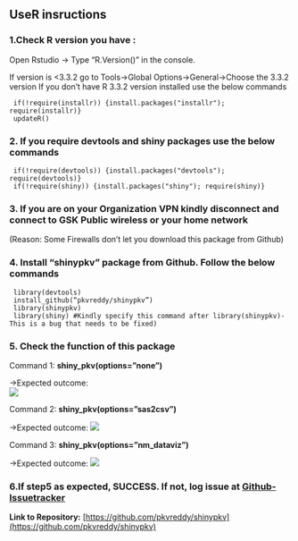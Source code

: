 ## UseR insructions
### 1.Check R version you have :

 Open Rstudio -> Type “R.Version()” in the console. 
 
 If version is <3.3.2 go to Tools->Global Options->General->Choose the 3.3.2 version 
 If you don’t have R 3.3.2 version installed use the below commands 
 
     if(!require(installr)) {install.packages("installr"); require(installr)}
  	 updateR()
    
### 2. If you require devtools and shiny packages use the below commands

     if(!require(devtools)) {install.packages("devtools"); require(devtools)}
     if(!require(shiny)) {install.packages("shiny"); require(shiny)}
     
### 3.  If you are on your Organization VPN kindly disconnect and connect to GSK Public wireless or your home network

(Reason: Some Firewalls don’t let you download this package from Github)

### 4. Install “shinypkv” package from Github. Follow the below commands    

     library(devtools) 
     install_github(“pkvreddy/shinypkv”)         
     library(shinypkv) 
     library(shiny) #Kindly specify this command after library(shinypkv)- This is a bug that needs to be fixed)
     
### 5. Check the function of this package

   Command 1: **shiny_pkv(options=”none”)**
   
   ->Expected outcome:      
   ![]({{site.baseurl}}//command_null.jpg)
   
   Command 2: **shiny_pkv(options=”sas2csv”)**  
   
   ->Expected outcome:
   ![]({{site.baseurl}}//command1.jpg)
   
   Command 3: **shiny_pkv(options=”nm_dataviz”)**  
   
   ->Expected outcome: 
   ![]({{site.baseurl}}//command2.jpg)
   
### 6.If step5 as expected, SUCCESS. If not, log issue at [Github-Issuetracker](https://github.com/pkvreddy/shinypkv/issues)
 
 **Link to Repository:** [https://github.com/pkvreddy/shinypkv](https://github.com/pkvreddy/shinypkv)
